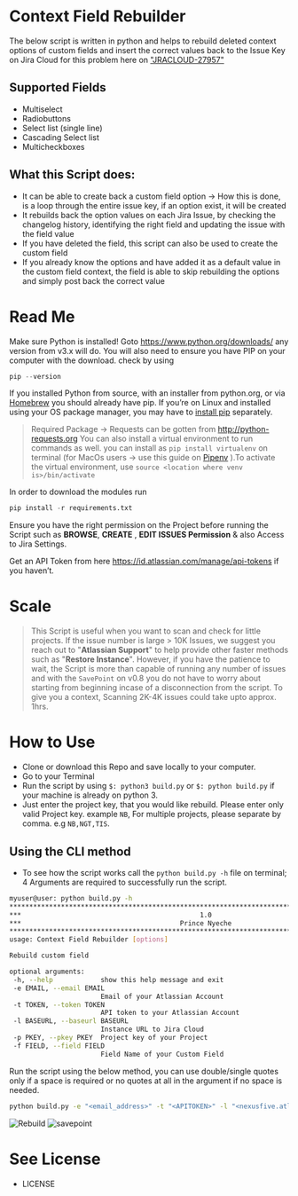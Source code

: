 # Context Field Rebuilder
The below script is written in python and helps to rebuild deleted context options of custom fields and insert the correct values back to the Issue Key on Jira Cloud for this problem here on ["JRACLOUD-27957"](https://jira.atlassian.com/browse/JRACLOUD-27957)

## Supported Fields
* Multiselect 
* Radiobuttons  
* Select list (single line)  
* Cascading Select list 
* Multicheckboxes  

## What this Script does:
* It can be able to create back a custom field option → How this is done, is a loop through the entire issue key, if an option exist, it will be created
* It rebuilds back the option values on each Jira Issue, by checking the changelog history, identifying the right field and updating the issue with the field value
* If you have deleted the field, this script can also be used to create the custom field
* If you already know the options and have added it as a default value in the custom field context, the field is able to skip rebuilding the options and simply post back the correct value

# Read Me
Make sure Python is installed! Goto https://www.python.org/downloads/ any version from v3.x will do. You will also need to ensure you have PIP on your computer with the download. check by using 
```python
pip --version
```

If you installed Python from source, with an installer from python.org, or via [Homebrew](https://brew.sh/) you should already have pip. If you’re on Linux and installed using your OS package manager, you may have to [install pip](https://pip.pypa.io/en/stable/installing/) separately.

> Required Package → Requests can be gotten from http://python-requests.org
> You can also install a virtual environment to run commands as well. you can install as `pip install virtualenv` on  terminal (for MacOs users → use this guide on [Pipenv](https://docs.python-guide.org/dev/virtualenvs/) ).To activate the virtual environment, use `source <location where venv is>/bin/activate` 


In order to download the modules run 
```python
pip install -r requirements.txt
```

Ensure you have the right permission on the Project before running the Script such as **BROWSE**, **CREATE** , **EDIT ISSUES Permission** & also Access to Jira Settings.

Get an API Token from here https://id.atlassian.com/manage/api-tokens if you haven’t.


# Scale
> This Script is useful when you want to scan and check for little projects. If the issue number is large > 10K Issues, we suggest you reach out to "**Atlassian Support**" to help provide other faster methods such as "**Restore Instance**". However, if you have the patience to wait, the Script is more than capable of running any number of issues and with the `SavePoint` on v0.8 you do not have to worry about starting from beginning incase of a disconnection from the script. 
> To give you a context, Scanning 2K-4K issues could take upto approx. 1hrs.


# How to Use
* Clone or download this Repo and save locally to your computer.
* Go to your Terminal
* Run the script by using `$: python3 build.py` or `$: python build.py` if your machine is already on python 3.
* Just enter the project key, that you would like rebuild. Please enter only valid Project key. example `NB`, For multiple projects, please separate by comma. e.g `NB,NGT,TIS`.

 ## Using the CLI method
 * To see how the script works call the `python build.py -h` file on terminal; 4 Arguments are required to successfully run the script.
 ```bash
myuser@user: python build.py -h                                                                                                       
****************************************************************************************************
***                                             1.0                                              ***
***                                        Prince Nyeche                                         ***
****************************************************************************************************
usage: Context Field Rebuilder [options]

Rebuild custom field

optional arguments:
  -h, --help            show this help message and exit
  -e EMAIL, --email EMAIL
                        Email of your Atlassian Account
  -t TOKEN, --token TOKEN
                        API token to your Atlassian Account
  -l BASEURL, --baseurl BASEURL
                        Instance URL to Jira Cloud
  -p PKEY, --pkey PKEY  Project key of your Project
  -f FIELD, --field FIELD
                        Field Name of your Custom Field

```

Run the script using the below method, you can use double/single quotes only if a space is required or no quotes at all in the argument if no space is needed.
 ```bash
 python build.py -e "<email_address>" -t "<APITOKEN>" -l "<nexusfive.atlassian.net>" -p "NG,T6" -f "Multiple files"
 ```
 
![Rebuild](https://github.com/princenyeche/Context-Field-Rebuilder/blob/master/images/rebuild.png)
 ![savepoint](https://github.com/princenyeche/Context-Field-Rebuilder/blob/master/images/savepoint.png)
 


# See License
* LICENSE
